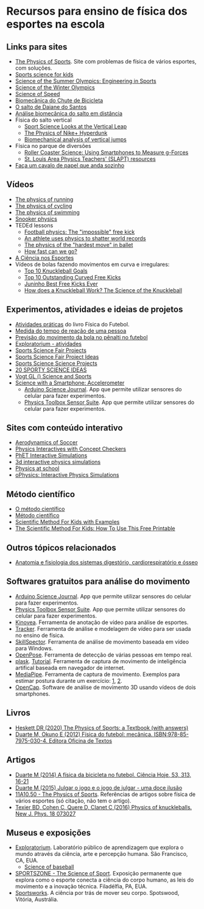 # Recursos para ensino de física dos esportes na escola

Links para sites
----------------
- [The Physics of Sports](https://www.real-world-physics-problems.com/physics-of-sports.html). Site com problemas de física de vários esportes, com soluções.  
- [Sports science for kids](https://www.sciencekids.co.nz/sports.html)  
- [Science of the Summer Olympics: Engineering in Sports](https://www.nsf.gov/news/mmg/index.jsp?series_name=Science%20of%20the%20Summer%20Olympics:%20Engineering%20in%20Sports)  
- [Science of the Winter Olympics](https://www.nsf.gov/news/mmg/index.jsp?series_name=Science%20of%20the%20Winter%20Olympics)  
- [Science of Speed](https://www.nsf.gov/news/mmg/index.jsp?series_name=Science%20of%20Speed)  
- [Biomecânica do Chute de Bicicleta](https://bmclab.pesquisa.ufabc.edu.br/biomecanica-do-chute-de-bicicleta/)  
- [O salto de Daiane do Santos](https://bmclab.pesquisa.ufabc.edu.br/o-salto-de-daiane-do-santos/)  
- [Análise biomecânica do salto em distância](https://bmclab.pesquisa.ufabc.edu.br/analise-biomecanica-do-salto-em-distancia/)  
- Física do salto vertical  
  - [Sport Science Looks at the Vertical Leap](https://www.wired.com/2011/11/sport-science-looks-at-the-vertical-leap/)  
  - [The Physics of Nike+ Hyperdunk](https://www.wired.com/2012/09/the-physics-of-nike-hyperdunk-2/)  
  - [Biomechanical analysis of vertical jumps](https://nbviewer.org/github/BMClab/BMC/blob/master/notebooks/VerticalJump.ipynb)  
- Física no parque de diversões  
  - [Roller Coaster Science: Using Smartphones to Measure g-Forces](https://www.compadre.org/precollege/items/detail.cfm?ID=14180&Attached=1)  
  - [St. Louis Area Physics Teachers' (SLAPT) resources](https://www.slapt.org/resources/sixflags/)  
- [Faça um cavalo de papel que anda sozinho](https://frugalfun4boys.com/paper-horse-that-walks/) 

Vídeos
------
- [The physics of running](https://youtu.be/EE6z7YHe-aM)  
- [The physics of cycling](https://youtu.be/CwckQUPt0GE)  
- [The physics of swimming](https://youtu.be/RWvIJVtDVA8)  
- [Snooker physics](https://youtu.be/mmSkconZv8E)  
- TEDEd lessons
  - [Football physics: The "impossible" free kick](https://ed.ted.com/lessons/football-physics-the-impossible-free-kick-erez-garty)  
  - [An athlete uses physics to shatter world records](https://ed.ted.com/lessons/an-athlete-uses-physics-to-shatter-world-records-asaf-bar-yosef)  
  - [The physics of the "hardest move" in ballet](https://ed.ted.com/lessons/the-physics-of-the-hardest-move-in-ballet-arleen-sugano)  
  - [How fast can we go?](https://ed.ted.com/best_of_web/tjUwWS0i)  
- [A Ciência nos Esportes](https://youtu.be/XwOSVNEQl-s)  
- Vídeos de bolas fazendo movimentos em curva e irregulares:  
  - [Top 10 Knuckleball Goals](https://youtu.be/00fcef8z0z0)  
  - [Top 10 Outstanding Curved Free Kicks](https://youtu.be/ArI94Pmpudw)  
  - [Juninho Best Free Kicks Ever](https://youtu.be/Cu79Lpabhkk)  
  - [How does a Knuckleball Work? The Science of the Knuckleball]()

Experimentos, atividades e ideias de projetos
-----------------------------------------------
- [Atividades práticas](https://bmclab.pesquisa.ufabc.edu.br/pubs/Fisica_do_Futebol_Atividades_Praticas.pdf) do livro Física do Futebol.  
- [Medida do tempo de reação de uma pessoa](./extra/tempo_de_reacao.md)  
- [Previsão do movimento da bola no pênalti no futebol](https://docs.google.com/forms/d/e/1FAIpQLSchnoDLqcqDcbNv0SYa0jFfkhMKV7CNCaFKtla-QS4kIAbnLA/viewform?usp=sf_link)  
- [Exploratorium - atividades](https://www.exploratorium.edu/baseball/activities.html)   
- [Sports Science Fair Projects](https://www.sciencekids.co.nz/projects/sports.html)  
- [Sports Science Fair Project Ideas](https://www.thoughtco.com/sports-science-fair-project-ideas-609052)  
- [Sports Science Science Projects](https://www.sciencebuddies.org/science-fair-projects/project-ideas/sports-science)  
- [20 SPORTY SCIENCE IDEAS](https://www.science-sparks.com/sports-science/)  
- [Vogt GL () Science and Sports](https://www.nasa.gov/pdf/591752main_Science-Sports.pdf)  
- [Science with a Smartphone: Accelerometer](https://www.scientificamerican.com/article/science-with-a-smartphone-accelerometer/)  
  - [Arduino Science Journal](https://www.arduino.cc/education/science-journal). App que permite utilizar sensores do celular para fazer experimentos.  
  - [Physics Toolbox Sensor Suite](https://play.google.com/store/apps/details?id=com.chrystianvieyra.physicstoolboxsuite). App que permite utilizar sensores do celular para fazer experimentos. 

Sites com conteúdo interativo  
-----------------------------
- [Aerodynamics of Soccer](https://www.grc.nasa.gov/www/k-12/airplane/soccer.html)  
- [Physics Interactives with Concept Checkers](https://www.physicsclassroom.com/Physics-Interactives)  
- [PhET Interactive Simulations](https://phet.colorado.edu/en/simulations/filter?subjects=motion&type=html,prototype)  
- [3d interactive physics simulations](https://www.new3jcn.com/simulation.html)  
- [Physics at school](https://www.vascak.cz/?id=1&language=en#kapitola0)  
- [oPhysics: Interactive Physics Simulations](https://ophysics.com/index.html) 

Método científico
-----------------
- [O método científico](https://pt.khanacademy.org/science/biology/intro-to-biology/science-of-biology/v/the-scientific-method)  
- [Método científico](https://escolakids.uol.com.br/ciencias/metodo-cientifico.htm)  
- [Scientific Method For Kids with Examples](https://littlebinsforlittlehands.com/using-scientific-method-experiments-kids/)  
- [The Scientific Method For Kids: How To Use This Free Printable](https://earlylearningideas.com/scientific-method-for-kids/)   
 
Outros tópicos relacionados
---------------------------
- [Anatomia e fisiologia dos sistemas digestório, cardiorespiratório e ósseo](https://pt.khanacademy.org/science/ciencias-em-energia-biologica-da-origem-a-utilizacao/x648e0227f5ed15e4:anatomia-e-fisiologia-envolvidas-com-as-praticas-esportivas)   

Softwares gratuitos para análise do movimento
---------------------------------------------
- [Arduino Science Journal](https://www.arduino.cc/education/science-journal). App que permite utilizar sensores do celular para fazer experimentos.  
- [Physics Toolbox Sensor Suite](https://play.google.com/store/apps/details?id=com.chrystianvieyra.physicstoolboxsuite). App que permite utilizar sensores do celular para fazer experimentos. 
- [Kinovea](https://www.kinovea.org/). Ferramenta de anotação de vídeo para análise de esportes.  
- [Tracker](https://physlets.org/tracker/). Ferramenta de análise e modelagem de vídeo para ser usada no ensino de física.
- [SkillSpector](https://en.freedownloadmanager.org/Windows-PC/SkillSpector-FREE.html). Ferramenta de análise de movimento baseada em vídeo para Windows.  
- [OpenPose](https://github.com/CMU-Perceptual-Computing-Lab/openpose). Ferramenta de detecção de várias pessoas em tempo real.  
- [plask](https://plask.ai/). [Tutorial](https://youtu.be/qLfrrtJNWP8). Ferramenta de captura de movimento de inteligência artifical baseada em navegador de internet.  
- [MediaPipe](https://google.github.io/mediapipe/). Ferramenta de captura de movimento. Exemplos para estimar postura durante um exercício: [1](https://youtu.be/MV_sZNAiVts), [2](https://youtu.be/5kaX3ta398w).  
- [OpenCap](https://www.opencap.ai/). Software de análise de movimento 3D usando vídeos de dois smartphones.  

Livros
------
- [Heskett DR (2020) The Physics of Sports: a Textbook (with answers)](https://digitalcommons.uri.edu/physicsofsports/67)  
- [Duarte M, Okuno E (2012) Física do futebol: mecânica. ISBN:978-85-7975-030-4. Editora Oficina de Textos](https://www.ofitexto.com.br/livro/fisica-do-futebol/)  

Artigos
-------
- [Duarte M (2014) A física da bicicleta no futebol. Ciência Hoje, 53, 313, 16-21](https://bmclab.pesquisa.ufabc.edu.br/pubs/ch14.pdf)  
- [Duarte M (2015) Julgar o jogo e o jogo de julgar - uma doce ilusão](https://bmclab.pesquisa.ufabc.edu.br/wp-content/uploads/2022/08/Julgar-o-jogo-e-o-jogo-de-julgar.pdf)  
- [11A10.50 - The Physics of Sports](https://instructional-resources.physics.uiowa.edu/demos/11a1050-physics-sports). Referências de artigos sobre física de vários esportes (só citação, não tem o artigo).   
- [Texier BD, Cohen C, Quere D, Clanet C (2016) Physics of knuckleballs. New J. Phys. 18 073027](https://iopscience.iop.org/article/10.1088/1367-2630/18/7/073027/pdf)  

Museus e exposições
-------------------
- [Exploratorium](https://www.exploratorium.edu/). Laboratório público de aprendizagem que explora o mundo através da ciência, arte e percepção humana. São Francisco, CA, EUA.   
  - [Science of baseball](https://www.exploratorium.edu/baseball/index.html)  
- [SPORTSZONE - The Science of Sport](https://www.fi.edu/exhibit/sportszone). Exposição permanente que explora como o esporte conecta a ciência do corpo humano, as leis do movimento e a inovação técnica. Filadélfia, PA, EUA.  
- [Sportsworks](https://museumsvictoria.com.au/scienceworks/whats-on/sportsworks/). A ciência por trás de mover seu corpo. Spotswood, Vitória, Austrália.
 
